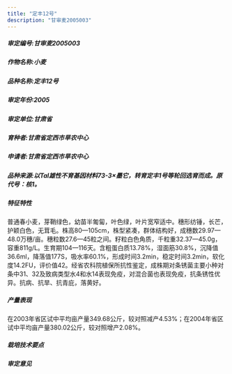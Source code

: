 ```yaml
---
title: "定丰12号"
description: "甘审麦2005003"
---
```

##### 审定编号:甘审麦2005003

##### 作物名称:小麦

##### 品种名称:定丰12号

##### 审定年份:2005

##### 审定单位:甘肃省

##### 育种者:甘肃省定西市旱农中心

##### 申请者:甘肃省定西市旱农中心

##### 品种来源:以Tal雄性不育基因材料73-3×墨它，转育定丰1号等轮回选育而成。原代号：核1。

##### 特征特性
普通春小麦，芽鞘绿色，幼苗半匍匐，叶色绿，叶片宽窄适中。穗形纺锤，长芒，护颖白色，无茸毛。株高80—105cm，株型紧凑，群体结构好，成穗数29.97—48.0万穗/亩。穗粒数27.6—45粒之间。籽粒白色角质，千粒重32.37—45.0g，容重811g/L。生育期104—116天。含粗蛋白质13.78%，湿面筋30.8%，沉降值36.6ml，降落值177S，吸水率60.1%，形成时间3.2min，稳定时间3.2min，软化度14.2FU，评价值42。经省农科院植保所抗性鉴定，成株期对条锈菌主要小种对条中31、32及致病类型水4和水14表现免疫，对混合菌也表现免疫，抗条锈性优异。抗病、抗旱、抗青庇，落黄好。

##### 产量表现
在2003年省区试中平均亩产量349.68公斤，较对照减产4.53%；在2004年省区试中平均亩产量380.02公斤，较对照增产2.08%。

##### 栽培技术要点


##### 审定意见

